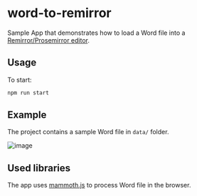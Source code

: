 # word-to-remirror

Sample App that demonstrates how to load a Word file into a [Remirror/Prosemirror editor](https://www.remirror.io).

## Usage

To start:
```sh
npm run start
```

## Example

The project contains a sample Word file in `data/` folder.

![image](https://user-images.githubusercontent.com/9339055/145076197-2ef020ad-297b-4fcf-9518-7e7ff4118e5f.png)

## Used libraries

The app uses [mammoth.js](https://github.com/mwilliamson/mammoth.js) to process Word file in the browser.

